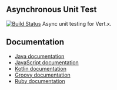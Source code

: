 ## Asynchronous Unit Test

[![Build Status](https://travis-ci.org/vert-x3/vertx-unit.svg?branch=master?branch=master)](https://travis-ci.org/vert-x3/vertx-unit)
Async unit testing for Vert.x.

## Documentation

* [Java documentation](http://vertx.io/docs/vertx-unit/java/)
* [JavaScript documentation](http://vertx.io/docs/vertx-unit/js/)
* [Kotlin documentation](http://vertx.io/docs/vertx-unit/kotlin/)
* [Groovy documentation](http://vertx.io/docs/vertx-unit/groovy/)
* [Ruby documentation](http://vertx.io/docs/vertx-unit/ruby/)
